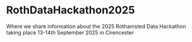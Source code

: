 # RothDataHackathon2025
Where we share information about the 2025 Rothamsted Data Hackathon taking place 13-14th September 2025 in Cirencester
